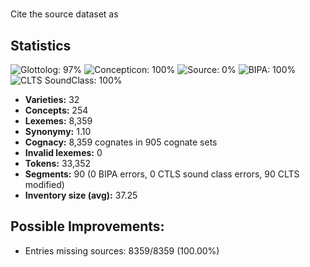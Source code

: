 # 

Cite the source dataset as

> 

## Statistics



![Glottolog: 97%](https://img.shields.io/badge/Glottolog-97%25-green.svg "Glottolog: 97%")
![Concepticon: 100%](https://img.shields.io/badge/Concepticon-100%25-brightgreen.svg "Concepticon: 100%")
![Source: 0%](https://img.shields.io/badge/Source-0%25-red.svg "Source: 0%")
![BIPA: 100%](https://img.shields.io/badge/BIPA-100%25-brightgreen.svg "BIPA: 100%")
![CLTS SoundClass: 100%](https://img.shields.io/badge/CLTS%20SoundClass-100%25-brightgreen.svg "CLTS SoundClass: 100%")

- **Varieties:** 32
- **Concepts:** 254
- **Lexemes:** 8,359
- **Synonymy:** 1.10
- **Cognacy:** 8,359 cognates in 905 cognate sets
- **Invalid lexemes:** 0
- **Tokens:** 33,352
- **Segments:** 90 (0 BIPA errors, 0 CTLS sound class errors, 90 CLTS modified)
- **Inventory size (avg):** 37.25

## Possible Improvements:



- Entries missing sources: 8359/8359 (100.00%)